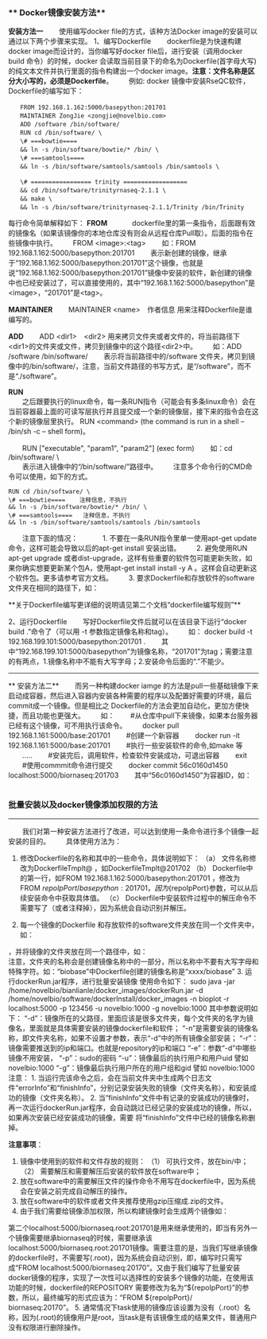 ### ** Docker镜像安装方法**

**安装方法一**
　　使用编写docker file的方式，该种方法Docker image的安装可以通过以下两个步骤来实现。
1、编写Dockerfile
　　dockerfile是为快速构建docker image而设计的，当你编写好docker file后，进行安装（调用docker　build 命令）的时候，docker 会读取当前目录下的命名为Dockerfile(首字母大写)的纯文本文件并执行里面的指令构建出一个docker image。**注意：文件名称是区分大小写的，必须是Dockerfile**。
　　例如: docker 镜像中安装RseQC软件，Dockerfile的编写如下：
```
　　FROM 192.168.1.162:5000/basepython:201701
　　MAINTAINER ZongJie <zongjie@novelbio.com>
　　ADD /software /bin/software/
　　RUN cd /bin/software/ \
　　\# ===bowtie====
　　&& ln -s /bin/software/bowtie/* /bin/ \
　　\# ===samtools====
　　&& ln -s /bin/software/samtools/samtools /bin/samtools \

　　\# ================= trinity ==================
　　&& cd /bin/software/trinityrnaseq-2.1.1 \
　　&& make \
　　&& ln -s /bin/software/trinityrnaseq-2.1.1/Trinity /bin/Trinity 
```
每行命令简单解释如下：
**FROM**  　
　　dockerfile里的第一条指令，后面跟有效的镜像名（如果该镜像你的本地仓库没有则会从远程仓库Pull取）。后面的指令在些镜像中执行。
　　FROM &lt;image&gt;:&lt;tag&gt;
　　如：FROM 192.168.1.162:5000/basepython:201701
　　表示新创建的镜像，继承于“192.168.1.162:5000/basepython:201701”这个镜像，也就是说“192.168.1.162:5000/basepython:201701”镜像中安装的软件，新创建的镜像中也已经安装过了，可以直接使用的，其中“192.168.1.162:5000/basepython”是&lt;image&gt;，“201701”是&lt;tag&gt;。

**MAINTAINER**
　　MAINTAINER &lt;name>　作者信息  用来注释Dockerfile是谁编写的。

**ADD**
　　ADD &lt;dir1>　&lt;dir2>  用来拷贝文件夹或者文件的，将当前路径下&lt;dir1&gt;的文件夹或文件，拷贝到镜像中的这个路径&lt;dir2&gt;中。
　　如：ADD /software /bin/software/
　　表示将当前路径中的/software 文件夹，拷贝到镜像中的/bin/software/，注意，当前文件路径的书写方式，是“/software”，而不是“./software”。 
    
**RUN**    
　　之后跟要执行的linux命令，每一条RUN指令（可能会有多条linux命令）会在当前容器最上面的可读写层执行并且提交成一个新的镜像层，接下来的指令会在这个新的镜像层里执行。
RUN &lt;command&gt; (the command is run in a shell – /bin/sh -c – shell form)。

　　RUN ["executable", "param1", "param2"] (exec form)
　　如：cd /bin/software/ \       
　　表示进入镜像中的“/bin/software/”路径中。
　　注意多个命令行的CMD命令可以使用，如下的方式。
```
RUN cd /bin/software/ \
\# ===bowtie====    注释信息，不执行
&& ln -s /bin/software/bowtie/* /bin/ \
\# ===samtools====   注释信息，不执行
&& ln -s /bin/software/samtools/samtools /bin/samtools 
```
　　注意下面的情况： 　
　　1. 不要在一条RUN指令里单一使用apt-get update命令，这样可能会导致以后的apt-get install 安装出错。
　　2. 避免使用RUN apt-get upgrade 或者dist-upgrade，这样有些重要的软件包可能更新失败，如果你确实想要更新某个包A，使用apt-get install install  -y A 。这样会自动更新这个软件包。更多请参考官方文档。
　　3. 要求Dockerfile和存放软件的software文件夹在相同的路径下，如：
 <div style="text-align:center">
<img data-src="1.png" width="280px"></img>
</div>
 **关于Dockerfile编写更详细的说明请见第二个文档“dockerfile编写规则”**
 
 2、运行Dockerfile
　　写好Dockerfile文件后就可以在该目录下运行“docker build .”命令了（可以用 -t 参数指定镜像名称和tag）。
　　如： docker build -t 192.168.199.101:5000/basepython:201701 .
　　其中“192.168.199.101:5000/basepython”为镜像名称，“201701”为tag；需要注意的有两点，1.镜像名称中不能有大写字母；2.安装命令后面的“.”不能少。
  
---

** 安装方法二**
　　而另一种构建docker iamge 的方法是pull一些基础镜像下来启动成容器，然后进入容器内安装各种需要的程序以及配置好需要的环境，最后commit成一个镜像。但是相比之 Dockerfile的方法会更加自动化，更加方便快捷，而且功能也更强大。
　　如：
　　#从仓库中pull下来镜像，如果本台服务器已经有这个镜像，可不用执行该命令。
　　docker pull 192.168.1.161:5000/base:201701 
　　#创建一个新容器
　　docker run -it 192.168.1.161:5000/base:201701
　　#执行一些安装软件的命令,如make 等
　　…..
　　#安装完后，调用软件，检查软件安装成功，可退出容器
　　exit
　　#使用commmit命令进行提交
　　docker commit 56c0160d1450 localhost:5000/biornaseq:201703
　　其中“56c0160d1450”为容器ID，如：
  <div style="text-align:center">
<img data-src="2.png" width="700px"></img>
</div>


### **批量安装以及docker镜像添加权限的方法**
  
---

　　我们对第一种安装方法进行了改进，可以达到使用一条命令进行多个镜像一起安装的目的。
　　具体使用方法为：
1.	修改Dockerfile的名称和其中的一些命令，具体说明如下：
（a）	文件名称修改为DockerfileTmplt@<tag> ，如DockerfileTmplt@201702
（b）	Dockerfile中的第一行，如FROM 192.168.1.162:5000/basepython:201701 ，修改为FROM ${repoIpPort}/basepython:201701 ，因为${repoIpPort}参数，可以从后续安装命令中获取具体值。
（c）	Dockerfile中安装软件过程中的解压命令不需要写了（或者注释掉），因为系统会自动识别并解压。

2.	每一个镜像的Dockerfile 和存放软件的software文件夹放在同一个文件夹中，如：
 <div style="text-align:center">
<img data-src="1.png" width="280px"></img>
</div>
，并将镜像的文件夹放在同一个路径中，如：
 <div style="text-align:center">
<img data-src="3.png" width="600px"></img>
</div>
注意，文件夹的名称会是创建镜像名称中的一部分，所以名称中不要有大写字母和特殊字符。如：“biobase”中Dockerfile创建的镜像名称是“xxxx/biobase”
3.	运行dockerRun.jar程序，进行批量安装镜像
使用命令如下：
sudo java -jar /home/novelbio/bianlianle/docker_images/dockerRun.jar -d /home/novelbio/software/dockerInstall/docker_images  -n bioplot -r localhost:5000  -p 123456 -u novelbio:1000 -g novelbio:1000
其中参数说明如下：
“-d”：镜像所在的父路径，里面应该是很多文件夹，每个文件夹的名字为镜像名，里面就是具体需要安装的镜像dockerfile和软件；
“-n”是需要安装的镜像名称，即文件夹名称，如果不设置才参数，表示“-d”中的所有镜像全部安装；
“-r”：镜像需要推送到的ip和端口。也就是repository的ip和端口
“-e”：参数“-d”中哪些镜像不用安装，
“-p”：sudo的密码
“-u”：镜像最后的执行用户和用户uid 譬如 novelbio:1000
“-g”：镜像最后执行用户所在的用户组和gid 譬如 novelbio:1000
注意：
1.	当运行完该命令之后，会在当前文件夹中生成两个日志文件“errorInfo”和“finishInfo”，分别记录安装失败的镜像（文件夹名称），和安装成功的镜像（文件夹名称）。
2.	当“finishInfo”文件中有记录的安装成功的镜像时，再一次运行dockerRun.jar程序，会自动跳过已经记录的安装成功的镜像，所以，如果再次安装已经安装成功的镜像，需要 将“finishInfo”文件中已经的镜像名称删掉。

**注意事项**：

1.	镜像中使用到的软件和文件存放的规则：
（1）	可执行文件，放在bin/中；
（2）	需要解压和需要解压后安装的软件放在software中；
2.	放在software中的需要解压文件的操作命令不用写在dockerfile中，因为系统会在安装之前完成自动解压的操作。
3.	放在software中的软件或者文件夹推荐使用gzip压缩成.zip的文件。
4.	由于我们需要给镜像添加权限，所以构建镜像时会生成两个镜像如：
 <div style="text-align:center">
<img data-src="4.png" width="700px"></img>
</div>
第二个localhost:5000/biornaseq.root:201701是用来继承使用的，即当有另外一个镜像需要继承biornaseq的时候，需要继承该localhost:5000/biornaseq.root:201701镜像。需要注意的是，当我们写继承镜像的dockerfile时，不需要写(.root)，因为系统会自动识别，即，编写时只需写成“FROM localhost:5000/biornaseq:20170”。又由于我们编写了批量安装docker镜像的程序，实现了一次性可以选择性的安装多个镜像的功能，在使用该功能的时候，dockerfile的REPOSITORY 需要修改为名为“${repoIpPort}”的参数，所以，最终编写的形式应该为：“FROM ${repoIpPort}/ biornaseq:20170”。
5.	通常情况下task使用的镜像应该设置为没有（.root）名称，因为(.root)的镜像用户是root，当task是有该镜像生成的结果文件，普通用户没有权限进行删除操作。
